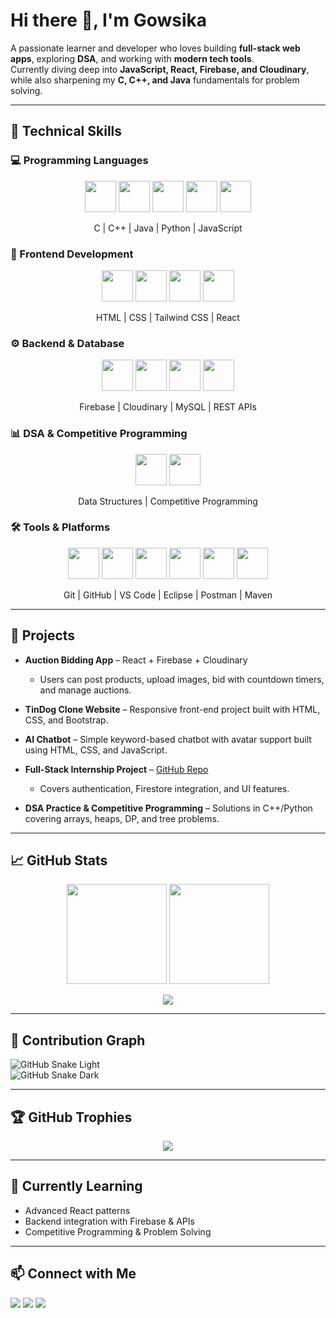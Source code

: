 # Hi there 👋, I'm Gowsika  

A passionate learner and developer who loves building **full-stack web apps**, exploring **DSA**, and working with **modern tech tools**.  
Currently diving deep into **JavaScript, React, Firebase, and Cloudinary**, while also sharpening my **C, C++, and Java** fundamentals for problem solving.  

---

## 🔧 Technical Skills  

### 💻 Programming Languages  
<p align="center">
  <img src="https://cdn.jsdelivr.net/gh/devicons/devicon/icons/c/c-original.svg" width="50"/>
  <img src="https://cdn.jsdelivr.net/gh/devicons/devicon/icons/cplusplus/cplusplus-original.svg" width="50"/>
  <img src="https://cdn.jsdelivr.net/gh/devicons/devicon/icons/java/java-original.svg" width="50"/>
  <img src="https://cdn.jsdelivr.net/gh/devicons/devicon/icons/python/python-original.svg" width="50"/>
  <img src="https://cdn.jsdelivr.net/gh/devicons/devicon/icons/javascript/javascript-original.svg" width="50"/>
</p>  
<p align="center">C | C++ | Java | Python | JavaScript</p>  

### 🎨 Frontend Development  
<p align="center">
  <img src="https://cdn.jsdelivr.net/gh/devicons/devicon/icons/html5/html5-original.svg" width="50"/>
  <img src="https://cdn.jsdelivr.net/gh/devicons/devicon/icons/css3/css3-original.svg" width="50"/>
  <img src="https://cdn.jsdelivr.net/gh/devicons/devicon/icons/tailwindcss/tailwindcss-plain.svg" width="50"/>
  <img src="https://cdn.jsdelivr.net/gh/devicons/devicon/icons/react/react-original.svg" width="50"/>
</p>  
<p align="center">HTML | CSS | Tailwind CSS | React</p>  

### ⚙️ Backend & Database  
<p align="center">
  <img src="https://cdn.jsdelivr.net/gh/devicons/devicon/icons/firebase/firebase-plain.svg" width="50"/>
  <img src="https://res.cloudinary.com/cloudinary-marketing/image/upload/v1624399220/logo/Cloud%20Glyph/cloudinary_blue.svg" width="50"/>
  <img src="https://cdn.jsdelivr.net/gh/devicons/devicon/icons/mysql/mysql-original.svg" width="50"/>
  <img src="https://cdn.jsdelivr.net/gh/devicons/devicon/icons/postman/postman-original.svg" width="50"/>
</p>  
<p align="center">Firebase | Cloudinary | MySQL | REST APIs</p>  

### 📊 DSA & Competitive Programming  
<p align="center">
  <img src="https://cdn.jsdelivr.net/gh/devicons/devicon/icons/leetcode/leetcode-original.svg" width="50"/>
  <img src="https://cdn.jsdelivr.net/gh/devicons/devicon/icons/codeforces/codeforces-plain.svg" width="50"/>
</p>  
<p align="center">Data Structures | Competitive Programming</p>  

### 🛠️ Tools & Platforms  
<p align="center">
  <img src="https://cdn.jsdelivr.net/gh/devicons/devicon/icons/git/git-original.svg" width="50"/>
  <img src="https://cdn.jsdelivr.net/gh/devicons/devicon/icons/github/github-original.svg" width="50"/>
  <img src="https://cdn.jsdelivr.net/gh/devicons/devicon/icons/vscode/vscode-original.svg" width="50"/>
  <img src="https://cdn.jsdelivr.net/gh/devicons/devicon/icons/eclipse/eclipse-original.svg" width="50"/>
  <img src="https://cdn.jsdelivr.net/gh/devicons/devicon/icons/postman/postman-original.svg" width="50"/>
  <img src="https://cdn.jsdelivr.net/gh/devicons/devicon/icons/maven/maven-original.svg" width="50"/>
</p>  
<p align="center">Git | GitHub | VS Code | Eclipse | Postman | Maven</p>  

---

## 📌 Projects  

- **Auction Bidding App** – React + Firebase + Cloudinary  
  - Users can post products, upload images, bid with countdown timers, and manage auctions.  

- **TinDog Clone Website** – Responsive front-end project built with HTML, CSS, and Bootstrap.  

- **AI Chatbot** – Simple keyword-based chatbot with avatar support built using HTML, CSS, and JavaScript.  

- **Full-Stack Internship Project** – [GitHub Repo](https://github.com/Gowsikakho/full-stack-internship)  
  - Covers authentication, Firestore integration, and UI features.  

- **DSA Practice & Competitive Programming** – Solutions in C++/Python covering arrays, heaps, DP, and tree problems.  

---

## 📈 GitHub Stats  

<p align="center">
  <img src="https://github-readme-stats.vercel.app/api?username=Gowsikakho&show_icons=true&theme=radical" height="160"/>
  <img src="https://github-readme-streak-stats.herokuapp.com/?user=Gowsikakho&theme=radical" height="160"/>
</p>  

<p align="center">
  <img src="https://github-readme-stats.vercel.app/api/top-langs/?username=Gowsikakho&layout=compact&theme=radical"/>
</p>  

---

## 🐍 Contribution Graph  

![GitHub Snake Light](https://github.com/Gowsikakho/Gowsikakho/blob/output/github-contribution-grid-snake.svg#gh-light-mode-only)  
![GitHub Snake Dark](https://github.com/Gowsikakho/Gowsikakho/blob/output/github-contribution-grid-snake-dark.svg#gh-dark-mode-only)  

---

## 🏆 GitHub Trophies  

<p align="center">
  <img src="https://github-profile-trophy.vercel.app/?username=Gowsikakho&theme=radical&margin-w=10&margin-h=10&no-bg=true&no-frame=true"/>
</p>  

---

## 🌱 Currently Learning  
- Advanced React patterns  
- Backend integration with Firebase & APIs  
- Competitive Programming & Problem Solving  

---

## 📫 Connect with Me  
<p align="left">
  <a href="https://github.com/Gowsikakho"><img src="https://img.shields.io/badge/GitHub-181717?style=for-the-badge&logo=github&logoColor=white"/></a>
  <a href="https://www.linkedin.com/in/gowsikasa42110"><img src="https://img.shields.io/badge/LinkedIn-0077B5?style=for-the-badge&logo=linkedin&logoColor=white"/></a>
  <a href="mailto:kit27.csbs19@gmail.com"><img src="https://img.shields.io/badge/Email-D14836?style=for-the-badge&logo=gmail&logoColor=white"/></a>
</p>

